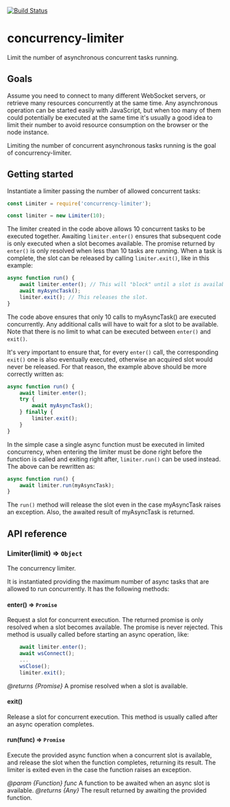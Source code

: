 [![Build Status](https://travis-ci.org/juju/concurrency-limiter.svg?branch=master)](https://travis-ci.org/juju/concurrency-limiter)

# concurrency-limiter

Limit the number of asynchronous concurrent tasks running.

## Goals

Assume you need to connect to many different WebSocket servers, or retrieve
many resources concurrently at the same time. Any asynchronous operation can be
started easily with JavaScript, but when too many of them could potentially be
executed at the same time it's usually a good idea to limit their number to
avoid resource consumption on the browser or the node instance.

Limiting the number of concurrent asynchronous tasks running is the goal of
concurrency-limiter.

## Getting started

Instantiate a limiter passing the number of allowed concurrent tasks:
```javascript
const Limiter = require('concurrency-limiter');

const limiter = new Limiter(10);
```
The limiter created in the code above allows 10 concurrent tasks to be executed
together. Awaiting `limiter.enter()` ensures that subsequent code is only
executed when a slot becomes available. The promise returned by `enter()` is
only resolved when less than 10 tasks are running. When a task is complete,
the slot can be released by calling `limiter.exit()`, like in this example:
```javascript
async function run() {
    await limiter.enter(); // This will "block" until a slot is available.
    await myAsyncTask();
    limiter.exit(); // This releases the slot.
}
```
The code above ensures that only 10 calls to myAsyncTask() are executed
concurrently. Any additional calls will have to wait for a slot to be
available. Note that there is no limit to what can be executed between
`enter()` and `exit()`.

It's very important to ensure that, for every `enter()` call, the corresponding
`exit()` one is also eventually executed, otherwise an acquired slot would
never be released. For that reason, the example above should be more correctly
written as:
```javascript
async function run() {
    await limiter.enter();
    try {
        await myAsyncTask();
    } finally {
        limiter.exit();
    }
}
```
In the simple case a single async function must be executed in limited
concurrency, when entering the limiter must be done right before the function
is called and exiting right after, `limiter.run()` can be used instead.
The above can be rewritten as:
```javascript
async function run() {
    await limiter.run(myAsyncTask);
}
```
The `run()` method will release the slot even in the case myAsyncTask raises an
exception. Also, the awaited result of myAsyncTask is returned.

## API reference

### Limiter(limit) ⇒ `Object`

The concurrency limiter.

It is instantiated providing the maximum number of async tasks that are allowed
to run concurrently.
It has the following methods:

#### enter() ⇒ `Promise`

Request a slot for concurrent execution. The returned promise is only resolved
when a slot becomes available. The promise is never rejected.
This method is usually called before starting an async operation, like:
```javascript
    await limiter.enter();
    await wsConnect();
    ...
    wsClose();
    limiter.exit();
```

*@returns {Promise}* A promise resolved when a slot is available.

#### exit()

Release a slot for concurrent execution. This method is usually called after an
async operation completes.

#### run(func) ⇒ `Promise`

Execute the provided async function when a concurrent slot is available, and
release the slot when the function completes, returning its result.
The limiter is exited even in the case the function raises an exception.

*@param {Function} func* A function to be awaited when an async slot is
    available.
*@returns {Any}* The result returned by awaiting the provided function.
